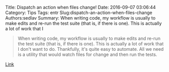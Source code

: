 Title: Dispatch an action when files change!
Date: 2016-09-07 03:06:44
Category: Tips
Tags: entr
Slug:dispatch-an-action-when-files-change
Authors:sedlav
Summary: When writing code, my workflow is usually to make edits and re-run the test suite (that is, if there is one). This is actually a lot of work that I 

> When writing code, my workflow is usually to make edits and re-run the test suite (that is, if there is one). This is actually a lot of work that I don't want to do.
Thankfully, it's quite easy to automate. All we need is a utility that would watch files for change and then run the tests.

[Link](https://lubomir.github.io//en/2016-09-05-introducing-entr.html)
